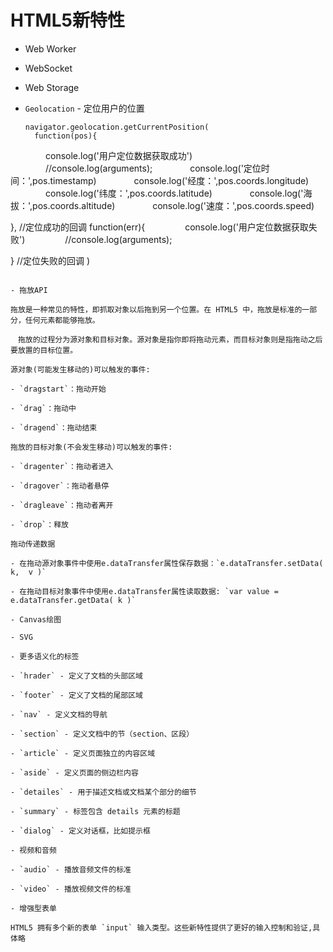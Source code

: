 # HTML5新特性

- Web Worker

- WebSocket

- Web Storage

- `Geolocation` - 定位用户的位置

  ```
  navigator.geolocation.getCurrentPosition(
    function(pos){
　　　　console.log('用户定位数据获取成功')
　　　　//console.log(arguments);
　　　　console.log('定位时间：',pos.timestamp)
　　　　console.log('经度：',pos.coords.longitude)
　　　　console.log('纬度：',pos.coords.latitude)
　　　　console.log('海拔：',pos.coords.altitude)
　　　　console.log('速度：',pos.coords.speed)

  },    //定位成功的回调
  function(err){ 
　　  　　console.log('用户定位数据获取失败')
　  　　　//console.log(arguments);

  }        //定位失败的回调
  ) 
  ```

- 拖放API

  拖放是一种常见的特性，即抓取对象以后拖到另一个位置。在 HTML5 中，拖放是标准的一部分，任何元素都能够拖放。

　拖放的过程分为源对象和目标对象。源对象是指你即将拖动元素，而目标对象则是指拖动之后要放置的目标位置。

  源对象(可能发生移动的)可以触发的事件:

  - `dragstart`：拖动开始

  - `drag`：拖动中

  - `dragend`：拖动结束

  拖放的目标对象(不会发生移动)可以触发的事件:

  - `dragenter`：拖动者进入

  - `dragover`：拖动者悬停

  - `dragleave`：拖动者离开

  - `drop`：释放

  拖动传递数据

  - 在拖动源对象事件中使用e.dataTransfer属性保存数据：`e.dataTransfer.setData( k,  v )`

  - 在拖动目标对象事件中使用e.dataTransfer属性读取数据: `var value = e.dataTransfer.getData( k )`

- Canvas绘图

- SVG

- 更多语义化的标签

  - `hrader` - 定义了文档的头部区域

  - `footer` - 定义了文档的尾部区域

  - `nav` - 定义文档的导航

  - `section` - 定义文档中的节（section、区段）

  - `article` - 定义页面独立的内容区域

  - `aside` - 定义页面的侧边栏内容

  - `detailes` - 用于描述文档或文档某个部分的细节

  - `summary` - 标签包含 details 元素的标题

  - `dialog` - 定义对话框，比如提示框

- 视频和音频

  - `audio` - 播放音频文件的标准

  - `video` - 播放视频文件的标准

- 增强型表单

  HTML5 拥有多个新的表单 `input` 输入类型。这些新特性提供了更好的输入控制和验证,具体略